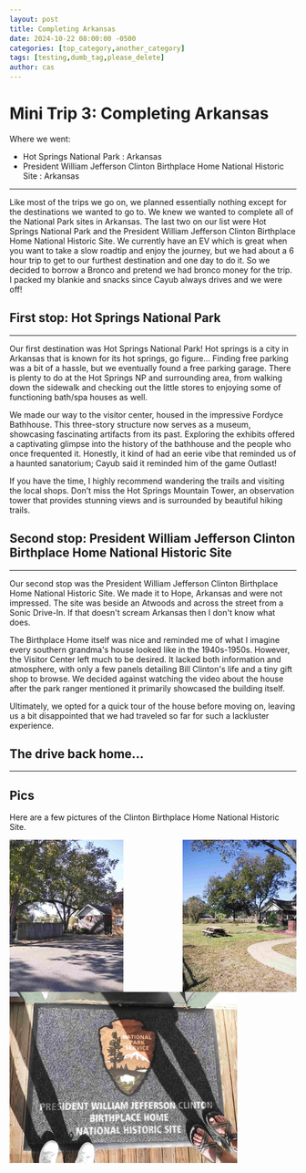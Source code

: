 ```yaml
---
layout: post
title: Completing Arkansas
date: 2024-10-22 08:00:00 -0500
categories: [top_category,another_category]
tags: [testing,dumb_tag,please_delete]
author: cas
---
```


# Mini Trip 3: Completing Arkansas

Where we went:
- Hot Springs National Park : Arkansas
- President William Jefferson Clinton Birthplace Home National Historic Site : Arkansas


---
Like most of the trips we go on, we planned essentially nothing except for the destinations we wanted to go to. We knew we wanted to complete all of the National Park sites in Arkansas. The last two on our list were Hot Springs National Park and the President William Jefferson Clinton Birthplace Home National Historic Site. We currently have an EV which is great when you want to take a slow roadtip and enjoy the journey, but we had about a 6 hour trip to get to our furthest destination and one day to do it. So we decided to borrow a Bronco and pretend we had bronco money for the trip. I packed my blankie and snacks since Cayub always drives and we were off! 

## First stop: Hot Springs National Park
---
Our first destination was Hot Springs National Park! Hot springs is a city in Arkansas that is known for its hot springs, go figure... Finding free parking was a bit of a hassle, but we eventually found a free parking garage. There is plenty to do at the Hot Springs NP and surrounding area, from walking down the sidewalk and checking out the little stores to enjoying some of functioning bath/spa houses as well.

We made our way to the visitor center, housed in the impressive Fordyce Bathhouse. This three-story structure now serves as a museum, showcasing fascinating artifacts from its past. Exploring the exhibits offered a captivating glimpse into the history of the bathhouse and the people who once frequented it. Honestly, it kind of had an eerie vibe that reminded us of a haunted sanatorium; Cayub said it reminded him of the game Outlast!

If you have the time, I highly recommend wandering the trails and visiting the local shops. Don’t miss the Hot Springs Mountain Tower, an observation tower that provides stunning views and is surrounded by beautiful hiking trails.

## Second stop: President William Jefferson Clinton Birthplace Home National Historic Site
---
Our second stop was the President William Jefferson Clinton Birthplace Home National Historic Site. We made it to Hope, Arkansas and were not impressed. The site was beside an Atwoods and across the street from a Sonic Drive-In. If that doesn't scream Arkansas then I don't know what does.

The Birthplace Home itself was nice and reminded me of what I imagine every southern grandma's house looked like in the 1940s-1950s. However, the Visitor Center left much to be desired. It lacked both information and atmosphere, with only a few panels detailing Bill Clinton's life and a tiny gift shop to browse. We decided against watching the video about the house after the park ranger mentioned it primarily showcased the building itself.

Ultimately, we opted for a quick tour of the house before moving on, leaving us a bit disappointed that we had traveled so far for such a lackluster experience.

## The drive back home...
---


## Pics
Here are a few pictures of the Clinton Birthplace Home National Historic Site.
<div style="display: flex; justify-content: space-between; flex-wrap: wrap;">
    <img src="../assets/images/clinton_NHS_entrance.JPG" width="200px" />
    <img src="../assets/images/clinton_NHS_picnic_table.JPG" width="200px" />
    <img src="../assets/images/clinton_NHS_feet.JPG" width="400px" />

</div>